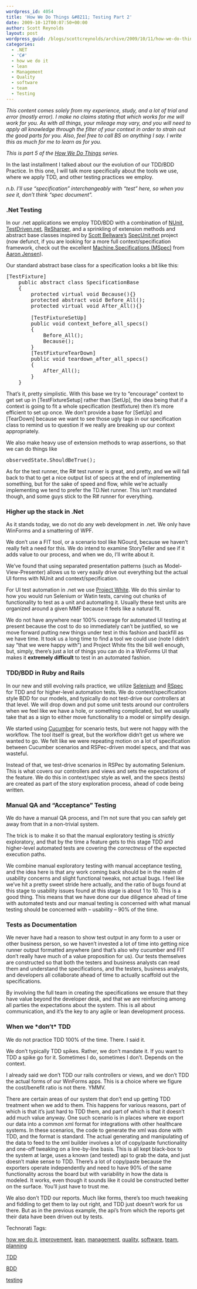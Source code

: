 ```yaml
---
wordpress_id: 4054
title: 'How We Do Things &#8211; Testing Part 2'
date: 2009-10-12T00:07:50+00:00
author: Scott Reynolds
layout: post
wordpress_guid: /blogs/scottcreynolds/archive/2009/10/11/how-we-do-things-testing-part-2.aspx
categories:
  - .NET
  - 'C#'
  - how we do it
  - lean
  - Management
  - Quality
  - software
  - team
  - Testing
---
```

_This content comes solely from my experience, study, and a lot of trial and error (mostly error). I make no claims stating that which works for me will work for you. As with all things, your mileage may vary, and you will need to apply all knowledge through the filter of your context in order to strain out the good parts for you. Also, feel free to call BS on anything I say. I write this as much for me to learn as for you._

_This is part 5 of the [How We Do Things](http://www.lostechies.com/blogs/scottcreynolds/archive/2009/10/04/how-we-do-things-preamble-and-contents.aspx) series._

In the last installment I talked about our the evolution of our TDD/BDD Practice. In this one, I will talk more specifically about the tools we use, where we apply TDD, and other testing practices we employ.

_n.b. I&#8217;ll use &#8220;specification&#8221; interchangeably with &#8220;test&#8221; here, so when you see it, don&#8217;t think &#8220;spec document&#8221;._

### .Net Testing

In our .net applications we employ TDD/BDD with a combination of [NUnit](http://www.nunit.org/index.php), [TestDriven.net](http://testdriven.net/), [ReSharper](http://www.jetbrains.com/resharper/index.html), and a sprinkling of extension methods and abstract base classes inspired by [Scott Bellware&#8217;s](http://blog.scottbellware.com/) [SpecUnit.net](http://code.google.com/p/specunit-net/) project (now defunct, if you are looking for a more full context/specification framework, check out the excellent [Machine.Specifications (MSpec)](http://github.com/machine/machine.specifications) from [Aaron Jensen](http://codebetter.com/blogs/aaron.jensen/default.aspx)).

Our standard abstract base class for a specification looks a bit like this:

<pre>[TestFixture]
    public abstract class SpecificationBase
    {
        protected virtual void Because(){}
        protected abstract void Before_All();
        protected virtual void After_All(){}    
		 
        [TestFixtureSetUp]
        public void context_before_all_specs()
        {
            Before_All();
            Because();
        }
        [TestFixtureTearDown]
        public void teardown_after_all_specs()
        {
            After_All();
        }
    }</pre>

That&#8217;s it, pretty simplistic. With this base we try to &#8220;encourage&#8221; context to get set up in [TestFixtureSetup] rather than [SetUp], the idea being that if a context is going to fit a whole specification (testfixture) then it&#8217;s more efficient to set up once. We don&#8217;t provide a base for [SetUp] and [TearDown] because we want to see those ugly tags in our specification class to remind us to question if we really are breaking up our context appropriately.

We also make heavy use of extension methods to wrap assertions, so that we can do things like 

<pre>observedState.ShouldBeTrue();</pre></p> 

As for the test runner, the R# test runner is great, and pretty, and we will fall back to that to get a nice output list of specs at the end of implementing something, but for the sake of speed and flow, while we&#8217;re actually implementing we tend to prefer the TD.Net runner. This isn&#8217;t mandated though, and some guys stick to the R# runner for everything.

### Higher up the stack in .Net

As it stands today, we do not do any web development in .net. We only have WinForms and a smattering of WPF.

We don&#8217;t use a FIT tool, or a scenario tool like NGourd, because we haven&#8217;t really felt a need for this. We do intend to examine StoryTeller and see if it adds value to our process, and when we do, I&#8217;ll write about it.

We&#8217;ve found that using separated presentation patterns (such as Model-View-Presenter) allows us to very easily drive out everything but the actual UI forms with NUnit and context/specification.

For UI test automation in .net we use [Project White](http://www.codeplex.com/white). We do this similar to how you would run Selenium or Watin tests, carving out chunks of functionality to test as a unit and automating it. Usually these test units are organized around a given MMF because it feels like a natural fit.

We do not have anywhere near 100% coverage for automated UI testing at present because the cost to do so immediately can&#8217;t be justified, so we move forward putting new things under test in this fashion and backfill as we have time. It took us a long time to find a tool we could use (note I didn&#8217;t say &#8220;that we were happy with&#8221;) and Project White fits the bill well enough, but, simply, there&#8217;s just a lot of things you can do in a WinForms UI that makes it **extremely difficult** to test in an automated fashion.

### TDD/BDD in Ruby and Rails

In our new and still evolving rails practice, we utilize [Selenium](http://seleniumhq.org/) and [RSpec](http://rspec.info/) for TDD and for higher-level automation tests. We do context/specification style BDD for our models, and typically do not test-drive our controllers at that level. We will drop down and put some unit tests around our controllers when we feel like we have a hole, or something complicated, but we usually take that as a sign to either move functionality to a model or simplify design.

We started using [Cucumber](http://cukes.info/) for scenario tests, but were not happy with the workflow. The tool itself is great, but the workflow didn&#8217;t get us where we wanted to go. We felt like we were repeating motion on a lot of specification between Cucumber scenarios and RSPec-driven model specs, and that was wasteful.

Instead of that, we test-drive scenarios in RSPec by automating Selenium. This is what covers our controllers and views and sets the expectations of the feature. We do this in context/spec style as well, and the specs (tests) are created as part of the story exploration process, ahead of code being written.

### Manual QA and &#8220;Acceptance&#8221; Testing

We do have a manual QA process, and I&#8217;m not sure that you can safely get away from that in a non-trivial system.

The trick is to make it so that the manual exploratory testing is _strictly_ exploratory, and that by the time a feature gets to this stage TDD and higher-level automated tests are covering the _correctness_ of the expected execution paths.

We combine manual exploratory testing with manual acceptance testing, and the idea here is that any work coming back should be in the realm of usability concerns and slight functional tweaks, not actual bugs. I feel like we&#8217;ve hit a pretty sweet stride here actually, and the ratio of bugs found at this stage to usability issues found at this stage is about 1 to 10. This is a good thing. This means that we have done our due diligence ahead of time with automated tests and our manual testing is concerned with what manual testing should be concerned with &#8211; usability &#8211; 90% of the time.

### Tests as Documentation

We never have had a reason to show test output in any form to a user or other business person, so we haven&#8217;t invested a lot of time into getting nice runner output formatted anywhere (and that&#8217;s also why cucumber and FIT don&#8217;t really have much of a value proposition for us). Our tests themselves are constructed so that both the testers and business analysts can read them and understand the specifications, and the testers, business analysts, and developers all collaborate ahead of time to actually scaffold out the specifications.

By involving the full team in creating the specifications we ensure that they have value beyond the developer desk, and that we are reinforcing among all parties the expectations about the system. This is all about communication, and it&#8217;s the key to any agile or lean development process.

### When we \*don&#8217;t\* TDD

We do not practice TDD 100% of the time. There. I said it.

We don&#8217;t typically TDD spikes. Rather, we don&#8217;t mandate it. If you want to TDD a spike go for it. Sometimes I do, sometimes I don&#8217;t. Depends on the context.

I already said we don&#8217;t TDD our rails controllers or views, and we don&#8217;t TDD the actual forms of our WinForms apps. This is a choice where we figure the cost/benefit ratio is not there. YMMV.

There are certain areas of our system that don&#8217;t end up getting TDD treatment when we add to them. This happens for various reasons, part of which is that it&#8217;s just hard to TDD them, and part of which is that it doesn&#8217;t add much value anyway. One such scenario is in places where we export our data into a common xml format for integrations with other healthcare systems. In these scenarios, the code to generate the xml was done with TDD, and the format is standard. The actual generating and manipulating of the data to feed to the xml builder involves a lot of copy/paste functionality and one-off tweaking on a line-by-line basis. This is all kept black-box to the system at large, uses a known (and tested) api to grab the data, and just doesn&#8217;t make sense to TDD. There&#8217;s a lot of copy/paste because the exporters operate independently and need to have 90% of the same functionality across the board but with variability in how the data is modeled. It works, even though it sounds like it could be constructed better on the surface. You&#8217;ll just have to trust me.

We also don&#8217;t TDD our reports. Much like forms, there&#8217;s too much tweaking and fiddling to get them to lay out right, and TDD just doesn&#8217;t work for us there. But as in the previous example, the api&#8217;s from which the reports get their data have been driven out by tests.

<!-- Technorati Tags Start -->

Technorati Tags:
  
<a href="http://technorati.com/tag/how                   0e                  11o                   8t" rel="tag">how we do it</a>, <a href="http://technorati.com/tag/improvement" rel="tag">improvement</a>, <a href="http://technorati.com/tag/lean" rel="tag">lean</a>, <a href="http://technorati.com/tag/management" rel="tag">management</a>, <a href="http://technorati.com/tag/quality" rel="tag">quality</a>, <a href="http://technorati.com/tag/software" rel="tag">software</a>, <a href="http://technorati.com/tag/team" rel="tag">team</a>, <a href="http://technorati.com/tag/planning" rel="tag">planning</a>
  
<a href="http://technorati.com/tag/TDD" rel="tag">TDD</a>
  
<a href="http://technorati.com/tag/BDD" rel="tag">BDD</a>
  
<a href="http://technorati.com/tag/testing" rel="tag">testing</a> 

<!-- Technorati Tags End -->